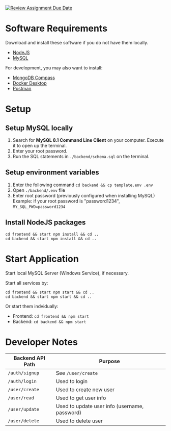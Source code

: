 [![Review Assignment Due Date](https://classroom.github.com/assets/deadline-readme-button-24ddc0f5d75046c5622901739e7c5dd533143b0c8e959d652212380cedb1ea36.svg)](https://classroom.github.com/a/6BOvYMwN)

# Software Requirements

Download and install these software if you do not have them locally.
- [NodeJS](https://nodejs.org/en/download)
- [MySQL](https://dev.mysql.com/downloads/mysql/)

For development, you may also want to install:
- [MongoDB Compass](https://www.mongodb.com/try/download/compass)
- [Docker Desktop](https://www.docker.com/get-started/)
- [Postman](https://www.postman.com/downloads/)

# Setup

## Setup MySQL locally

1. Search for **MySQL 8.1 Command Line Client** on your computer. Execute it to open up the terminal.
2. Enter your root password.
3. Run the SQL statements in `./backend/schema.sql` on the terminal.

## Setup environment variables

1. Enter the following command
```cd backend && cp template.env .env```
1. Open `./backend/.env` file
1. Enter root password (previously configured when installing MySQL)  
   Example: if your root password is "password1234", 
   `MY_SQL_PWD=password1234`

## Install NodeJS packages

```
cd frontend && start npm install && cd ..
cd backend && start npm install && cd ..

```

# Start Application

Start local MySQL Server (Windows Service), if necessary.

Start all services by: 
```
cd frontend && start npm start && cd ..
cd backend && start npm start && cd ..

```
Or start them indvidually:  
- Frontend: `cd frontend && npm start`  
- Backend: `cd backend && npm start`  

# Developer Notes

| Backend API Path | Purpose |
| --- | --- |
|`/auth/signup`| See `/user/create` |
|`/auth/login`| Used to login |
|`/user/create`| Used to create new user |
|`/user/read`| Used to get user info |
|`/user/update`| Used to update user info (username, password) |
|`/user/delete`| Used to delete user |
